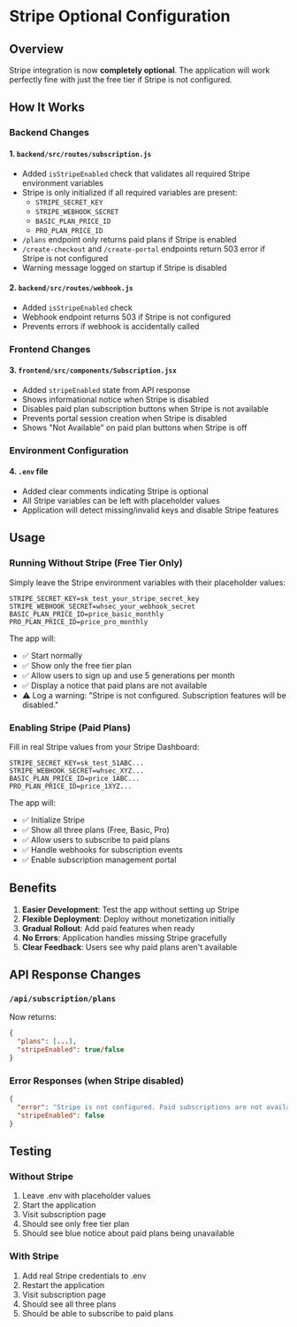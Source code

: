 # Stripe Optional Configuration

## Overview
Stripe integration is now **completely optional**. The application will work perfectly fine with just the free tier if Stripe is not configured.

## How It Works

### Backend Changes

#### 1. **`backend/src/routes/subscription.js`**
- Added `isStripeEnabled` check that validates all required Stripe environment variables
- Stripe is only initialized if all required variables are present:
  - `STRIPE_SECRET_KEY`
  - `STRIPE_WEBHOOK_SECRET`
  - `BASIC_PLAN_PRICE_ID`
  - `PRO_PLAN_PRICE_ID`
- `/plans` endpoint only returns paid plans if Stripe is enabled
- `/create-checkout` and `/create-portal` endpoints return 503 error if Stripe is not configured
- Warning message logged on startup if Stripe is disabled

#### 2. **`backend/src/routes/webhook.js`**
- Added `isStripeEnabled` check
- Webhook endpoint returns 503 if Stripe is not configured
- Prevents errors if webhook is accidentally called

### Frontend Changes

#### 3. **`frontend/src/components/Subscription.jsx`**
- Added `stripeEnabled` state from API response
- Shows informational notice when Stripe is disabled
- Disables paid plan subscription buttons when Stripe is not available
- Prevents portal session creation when Stripe is disabled
- Shows "Not Available" on paid plan buttons when Stripe is off

### Environment Configuration

#### 4. **`.env` file**
- Added clear comments indicating Stripe is optional
- All Stripe variables can be left with placeholder values
- Application will detect missing/invalid keys and disable Stripe features

## Usage

### Running Without Stripe (Free Tier Only)
Simply leave the Stripe environment variables with their placeholder values:
```env
STRIPE_SECRET_KEY=sk_test_your_stripe_secret_key
STRIPE_WEBHOOK_SECRET=whsec_your_webhook_secret
BASIC_PLAN_PRICE_ID=price_basic_monthly
PRO_PLAN_PRICE_ID=price_pro_monthly
```

The app will:
- ✅ Start normally
- ✅ Show only the free tier plan
- ✅ Allow users to sign up and use 5 generations per month
- ✅ Display a notice that paid plans are not available
- ⚠️ Log a warning: "Stripe is not configured. Subscription features will be disabled."

### Enabling Stripe (Paid Plans)
Fill in real Stripe values from your Stripe Dashboard:
```env
STRIPE_SECRET_KEY=sk_test_51ABC...
STRIPE_WEBHOOK_SECRET=whsec_XYZ...
BASIC_PLAN_PRICE_ID=price_1ABC...
PRO_PLAN_PRICE_ID=price_1XYZ...
```

The app will:
- ✅ Initialize Stripe
- ✅ Show all three plans (Free, Basic, Pro)
- ✅ Allow users to subscribe to paid plans
- ✅ Handle webhooks for subscription events
- ✅ Enable subscription management portal

## Benefits

1. **Easier Development**: Test the app without setting up Stripe
2. **Flexible Deployment**: Deploy without monetization initially
3. **Gradual Rollout**: Add paid features when ready
4. **No Errors**: Application handles missing Stripe gracefully
5. **Clear Feedback**: Users see why paid plans aren't available

## API Response Changes

### `/api/subscription/plans`
Now returns:
```json
{
  "plans": [...],
  "stripeEnabled": true/false
}
```

### Error Responses (when Stripe disabled)
```json
{
  "error": "Stripe is not configured. Paid subscriptions are not available.",
  "stripeEnabled": false
}
```

## Testing

### Without Stripe
1. Leave .env with placeholder values
2. Start the application
3. Visit subscription page
4. Should see only free tier plan
5. Should see blue notice about paid plans being unavailable

### With Stripe
1. Add real Stripe credentials to .env
2. Restart the application
3. Visit subscription page
4. Should see all three plans
5. Should be able to subscribe to paid plans
